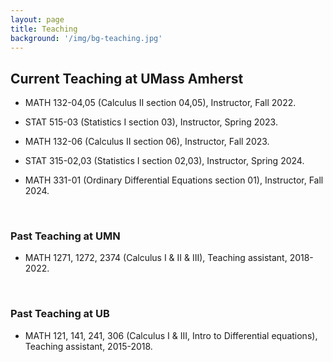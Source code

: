 ```yaml
---
layout: page
title: Teaching
background: '/img/bg-teaching.jpg'
---
```


## Current Teaching at UMass Amherst

* MATH 132-04,05 (Calculus II section 04,05), Instructor, Fall 2022.

* STAT 515-03 (Statistics I section 03), Instructor, Spring 2023.

* MATH 132-06 (Calculus II section 06), Instructor, Fall 2023.

* STAT 315-02,03 (Statistics I section 02,03), Instructor, Spring 2024.

* MATH 331-01 (Ordinary Differential Equations section 01), Instructor, Fall 2024.

<br/>

### Past Teaching at UMN

* MATH 1271, 1272, 2374 (Calculus I & II & III), Teaching assistant, 2018-2022.


<br/>

### Past Teaching at UB

* MATH 121, 141, 241, 306 (Calculus I & III, Intro to Differential equations), Teaching assistant, 2015-2018.




